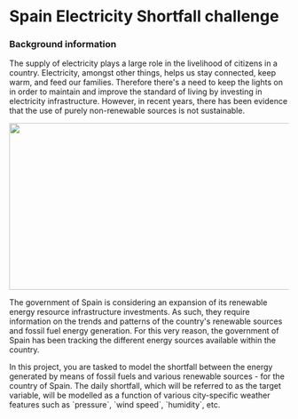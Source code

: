 <h1> Spain Electricity Shortfall challenge</h1>

<h3>Background information</h3>

<p>The supply of electricity plays a large role in the livelihood of citizens in a country. Electricity, amongst other things, helps us stay connected, keep warm, and feed our families. Therefore there's a need to keep the lights on in order to maintain and improve the standard of living by investing in electricity infrastructure. However, in recent years, there has been evidence that the use of purely non-renewable sources is not sustainable.</p>

<image src='https://www.euractiv.com/wp-content/uploads/sites/2/2022/08/shutterstock_1667443084-800x450.jpg' width="700" height="300"></image>

<p>The government of Spain is considering an expansion of its renewable energy resource infrastructure investments. As such, they require information on the trends and patterns of the country's renewable sources and fossil fuel energy generation. For this very reason, the government of Spain has been tracking the different energy sources available within the country.</p>

<p>In this project, you are tasked to model the shortfall between the energy generated by means of fossil fuels and various renewable sources - for the country of Spain. The daily shortfall, which will be referred to as the target variable, will be modelled as a function of various city-specific weather features such as `pressure`, `wind speed`, `humidity`, etc.</p>
